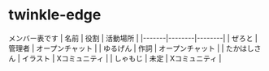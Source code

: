 # twinkle-edge
メンバー表です
| 名前 | 役割 | 活動場所 |
|-------|--------|--------|
| ぜろと | 管理者 | オープンチャット |
| ゆるげん | 作詞 | オープンチャット |
| たかはしさん | イラスト | Xコミュニティ |
| しゃもじ | 未定 | Xコミュニティ |
